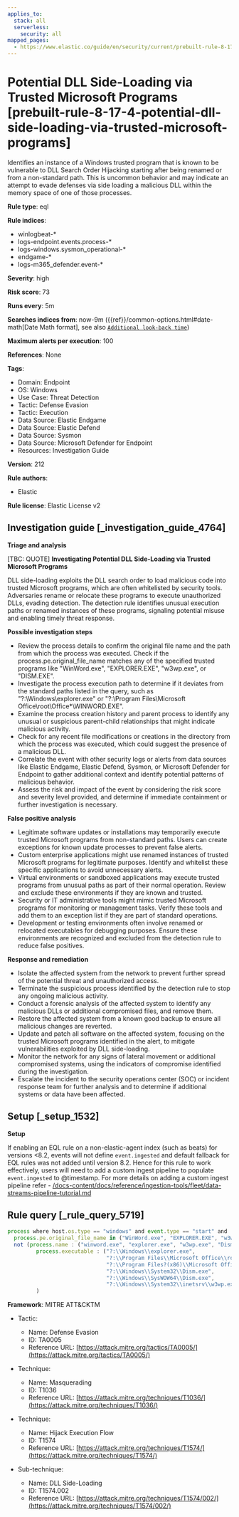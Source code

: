 ```yaml
---
applies_to:
  stack: all
  serverless:
    security: all
mapped_pages:
  - https://www.elastic.co/guide/en/security/current/prebuilt-rule-8-17-4-potential-dll-side-loading-via-trusted-microsoft-programs.html
---
```


# Potential DLL Side-Loading via Trusted Microsoft Programs [prebuilt-rule-8-17-4-potential-dll-side-loading-via-trusted-microsoft-programs]

Identifies an instance of a Windows trusted program that is known to be vulnerable to DLL Search Order Hijacking starting after being renamed or from a non-standard path. This is uncommon behavior and may indicate an attempt to evade defenses via side loading a malicious DLL within the memory space of one of those processes.

**Rule type**: eql

**Rule indices**:

* winlogbeat-*
* logs-endpoint.events.process-*
* logs-windows.sysmon_operational-*
* endgame-*
* logs-m365_defender.event-*

**Severity**: high

**Risk score**: 73

**Runs every**: 5m

**Searches indices from**: now-9m ({{ref}}/common-options.html#date-math[Date Math format], see also [`Additional look-back time`](docs-content://solutions/security/detect-and-alert/create-detection-rule.md#rule-schedule))

**Maximum alerts per execution**: 100

**References**: None

**Tags**:

* Domain: Endpoint
* OS: Windows
* Use Case: Threat Detection
* Tactic: Defense Evasion
* Tactic: Execution
* Data Source: Elastic Endgame
* Data Source: Elastic Defend
* Data Source: Sysmon
* Data Source: Microsoft Defender for Endpoint
* Resources: Investigation Guide

**Version**: 212

**Rule authors**:

* Elastic

**Rule license**: Elastic License v2

## Investigation guide [_investigation_guide_4764]

**Triage and analysis**

[TBC: QUOTE]
**Investigating Potential DLL Side-Loading via Trusted Microsoft Programs**

DLL side-loading exploits the DLL search order to load malicious code into trusted Microsoft programs, which are often whitelisted by security tools. Adversaries rename or relocate these programs to execute unauthorized DLLs, evading detection. The detection rule identifies unusual execution paths or renamed instances of these programs, signaling potential misuse and enabling timely threat response.

**Possible investigation steps**

* Review the process details to confirm the original file name and the path from which the process was executed. Check if the process.pe.original_file_name matches any of the specified trusted programs like "WinWord.exe", "EXPLORER.EXE", "w3wp.exe", or "DISM.EXE".
* Investigate the process execution path to determine if it deviates from the standard paths listed in the query, such as "?:\Windows\explorer.exe" or "?:\Program Files\Microsoft Office\root\Office*\WINWORD.EXE".
* Examine the process creation history and parent process to identify any unusual or suspicious parent-child relationships that might indicate malicious activity.
* Check for any recent file modifications or creations in the directory from which the process was executed, which could suggest the presence of a malicious DLL.
* Correlate the event with other security logs or alerts from data sources like Elastic Endgame, Elastic Defend, Sysmon, or Microsoft Defender for Endpoint to gather additional context and identify potential patterns of malicious behavior.
* Assess the risk and impact of the event by considering the risk score and severity level provided, and determine if immediate containment or further investigation is necessary.

**False positive analysis**

* Legitimate software updates or installations may temporarily execute trusted Microsoft programs from non-standard paths. Users can create exceptions for known update processes to prevent false alerts.
* Custom enterprise applications might use renamed instances of trusted Microsoft programs for legitimate purposes. Identify and whitelist these specific applications to avoid unnecessary alerts.
* Virtual environments or sandboxed applications may execute trusted programs from unusual paths as part of their normal operation. Review and exclude these environments if they are known and trusted.
* Security or IT administrative tools might mimic trusted Microsoft programs for monitoring or management tasks. Verify these tools and add them to an exception list if they are part of standard operations.
* Development or testing environments often involve renamed or relocated executables for debugging purposes. Ensure these environments are recognized and excluded from the detection rule to reduce false positives.

**Response and remediation**

* Isolate the affected system from the network to prevent further spread of the potential threat and unauthorized access.
* Terminate the suspicious process identified by the detection rule to stop any ongoing malicious activity.
* Conduct a forensic analysis of the affected system to identify any malicious DLLs or additional compromised files, and remove them.
* Restore the affected system from a known good backup to ensure all malicious changes are reverted.
* Update and patch all software on the affected system, focusing on the trusted Microsoft programs identified in the alert, to mitigate vulnerabilities exploited by DLL side-loading.
* Monitor the network for any signs of lateral movement or additional compromised systems, using the indicators of compromise identified during the investigation.
* Escalate the incident to the security operations center (SOC) or incident response team for further analysis and to determine if additional systems or data have been affected.


## Setup [_setup_1532]

**Setup**

If enabling an EQL rule on a non-elastic-agent index (such as beats) for versions <8.2, events will not define `event.ingested` and default fallback for EQL rules was not added until version 8.2. Hence for this rule to work effectively, users will need to add a custom ingest pipeline to populate `event.ingested` to @timestamp. For more details on adding a custom ingest pipeline refer - [/docs-content/docs/reference/ingestion-tools/fleet/data-streams-pipeline-tutorial.md](docs-content://reference/ingestion-tools/fleet/data-streams-pipeline-tutorial.md)


## Rule query [_rule_query_5719]

```js
process where host.os.type == "windows" and event.type == "start" and
  process.pe.original_file_name in ("WinWord.exe", "EXPLORER.EXE", "w3wp.exe", "DISM.EXE") and
  not (process.name : ("winword.exe", "explorer.exe", "w3wp.exe", "Dism.exe") or
         process.executable : ("?:\\Windows\\explorer.exe",
                               "?:\\Program Files\\Microsoft Office\\root\\Office*\\WINWORD.EXE",
                               "?:\\Program Files?(x86)\\Microsoft Office\\root\\Office*\\WINWORD.EXE",
                               "?:\\Windows\\System32\\Dism.exe",
                               "?:\\Windows\\SysWOW64\\Dism.exe",
                               "?:\\Windows\\System32\\inetsrv\\w3wp.exe")
         )
```

**Framework**: MITRE ATT&CKTM

* Tactic:

    * Name: Defense Evasion
    * ID: TA0005
    * Reference URL: [https://attack.mitre.org/tactics/TA0005/](https://attack.mitre.org/tactics/TA0005/)

* Technique:

    * Name: Masquerading
    * ID: T1036
    * Reference URL: [https://attack.mitre.org/techniques/T1036/](https://attack.mitre.org/techniques/T1036/)

* Technique:

    * Name: Hijack Execution Flow
    * ID: T1574
    * Reference URL: [https://attack.mitre.org/techniques/T1574/](https://attack.mitre.org/techniques/T1574/)

* Sub-technique:

    * Name: DLL Side-Loading
    * ID: T1574.002
    * Reference URL: [https://attack.mitre.org/techniques/T1574/002/](https://attack.mitre.org/techniques/T1574/002/)



